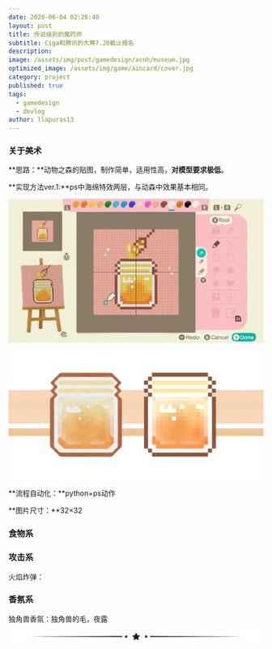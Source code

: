 ```yaml
---
date: 2020-06-04 02:26:40
layout: post
title: 传说级别的魔药师
subtitle: Ciga和腾讯的大赛7.20截止报名
description: 
image: /assets/img/post/gamedesign/acnh/museum.jpg
optimized_image: /assets/img/game/aincard/cover.jpg
category: project
published: true
tags:
  - gamedesign
  - devlog
author: llapuras13
---
```



### 关于美术

**思路：**动物之森的贴图，制作简单，适用性高，**对模型要求极低**。

**实现方法ver.1:**ps中海绵特效两层，与动森中效果基本相同。

![](/assets/img/game/lp/pixelize0.jpg)

![](/assets/img/game/lp/honey.png)

**流程自动化：**python+ps动作

**图片尺寸：**32×32

### 食物系



### 攻击系

火焰炸弹：



### 香氛系

独角兽香氛：独角兽的毛，夜露




![](/assets/img/line.png)

